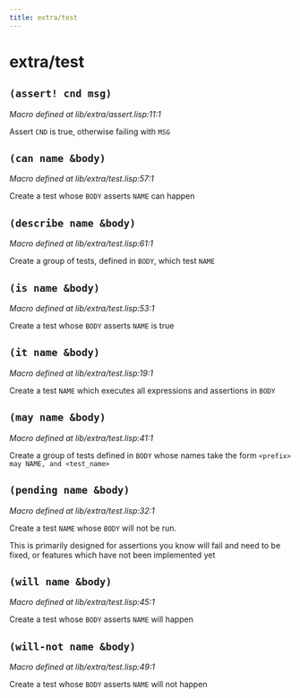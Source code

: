 ```yaml
---
title: extra/test
---
```

# extra/test
## `(assert! cnd msg)`
*Macro defined at lib/extra/assert.lisp:11:1*

Assert `CND` is true, otherwise failing with `MSG`

## `(can name &body)`
*Macro defined at lib/extra/test.lisp:57:1*

Create a test whose `BODY` asserts `NAME` can happen

## `(describe name &body)`
*Macro defined at lib/extra/test.lisp:61:1*

Create a group of tests, defined in `BODY`, which test `NAME`

## `(is name &body)`
*Macro defined at lib/extra/test.lisp:53:1*

Create a test whose `BODY` asserts `NAME` is true

## `(it name &body)`
*Macro defined at lib/extra/test.lisp:19:1*

Create a test `NAME` which executes all expressions and assertions in `BODY`

## `(may name &body)`
*Macro defined at lib/extra/test.lisp:41:1*

Create a group of tests defined in `BODY` whose names take the form `<prefix> may NAME, and <test_name>`

## `(pending name &body)`
*Macro defined at lib/extra/test.lisp:32:1*

Create a test `NAME` whose `BODY` will not be run.

This is primarily designed for assertions you know will fail and need to be fixed,
or features which have not been implemented yet

## `(will name &body)`
*Macro defined at lib/extra/test.lisp:45:1*

Create a test whose `BODY` asserts `NAME` will happen

## `(will-not name &body)`
*Macro defined at lib/extra/test.lisp:49:1*

Create a test whose `BODY` asserts `NAME` will not happen

